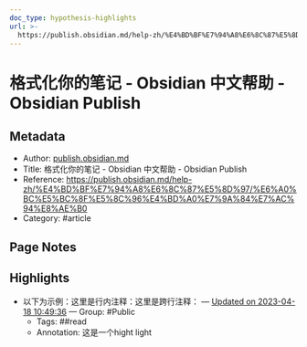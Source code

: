 ```yaml
---
doc_type: hypothesis-highlights
url: >-
  https://publish.obsidian.md/help-zh/%E4%BD%BF%E7%94%A8%E6%8C%87%E5%8D%97/%E6%A0%BC%E5%BC%8F%E5%8C%96%E4%BD%A0%E7%9A%84%E7%AC%94%E8%AE%B0
---
```


# 格式化你的笔记 - Obsidian 中文帮助 - Obsidian Publish

## Metadata
- Author: [publish.obsidian.md]()
- Title: 格式化你的笔记 - Obsidian 中文帮助 - Obsidian Publish
- Reference: https://publish.obsidian.md/help-zh/%E4%BD%BF%E7%94%A8%E6%8C%87%E5%8D%97/%E6%A0%BC%E5%BC%8F%E5%8C%96%E4%BD%A0%E7%9A%84%E7%AC%94%E8%AE%B0
- Category: #article

## Page Notes
## Highlights
- 以下为示例：这里是行内注释：这里是跨行注释： — [Updated on 2023-04-18 10:49:36](https://hyp.is/iXFCbN2TEe2VEp_rimwn7Q/publish.obsidian.md/help-zh/%E4%BD%BF%E7%94%A8%E6%8C%87%E5%8D%97/%E6%A0%BC%E5%BC%8F%E5%8C%96%E4%BD%A0%E7%9A%84%E7%AC%94%E8%AE%B0) — Group: #Public
    - Tags:  ##read 
    - Annotation: 这是一个hight light


